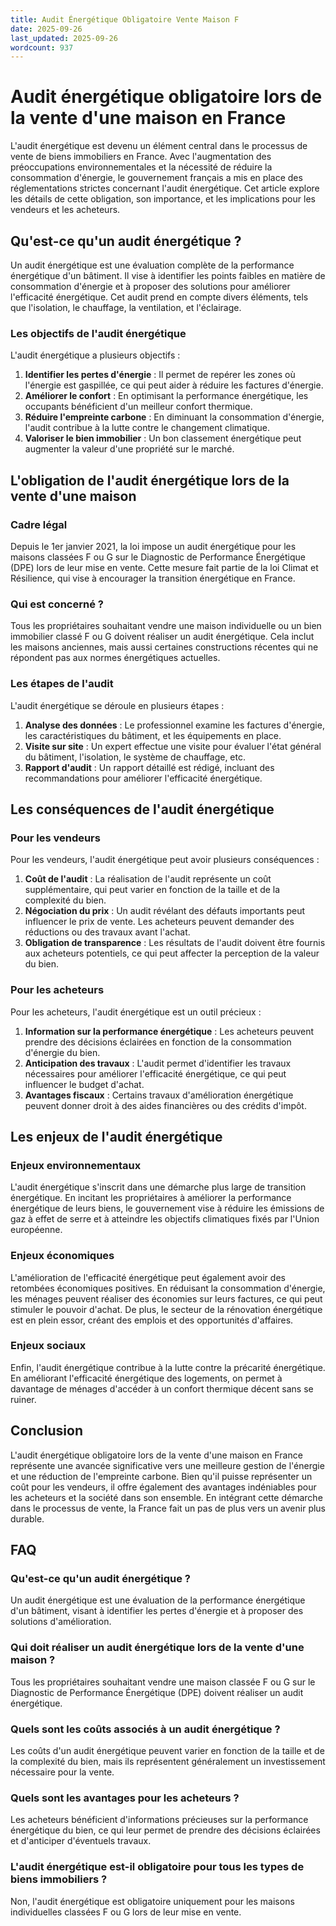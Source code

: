 ```yaml
---
title: Audit Énergétique Obligatoire Vente Maison F
date: 2025-09-26
last_updated: 2025-09-26
wordcount: 937
---
```


# Audit énergétique obligatoire lors de la vente d'une maison en France

L'audit énergétique est devenu un élément central dans le processus de vente de biens immobiliers en France. Avec l'augmentation des préoccupations environnementales et la nécessité de réduire la consommation d'énergie, le gouvernement français a mis en place des réglementations strictes concernant l'audit énergétique. Cet article explore les détails de cette obligation, son importance, et les implications pour les vendeurs et les acheteurs.

## Qu'est-ce qu'un audit énergétique ?

Un audit énergétique est une évaluation complète de la performance énergétique d'un bâtiment. Il vise à identifier les points faibles en matière de consommation d'énergie et à proposer des solutions pour améliorer l'efficacité énergétique. Cet audit prend en compte divers éléments, tels que l'isolation, le chauffage, la ventilation, et l'éclairage.

### Les objectifs de l'audit énergétique

L'audit énergétique a plusieurs objectifs :

1. **Identifier les pertes d'énergie** : Il permet de repérer les zones où l'énergie est gaspillée, ce qui peut aider à réduire les factures d'énergie.
2. **Améliorer le confort** : En optimisant la performance énergétique, les occupants bénéficient d'un meilleur confort thermique.
3. **Réduire l'empreinte carbone** : En diminuant la consommation d'énergie, l'audit contribue à la lutte contre le changement climatique.
4. **Valoriser le bien immobilier** : Un bon classement énergétique peut augmenter la valeur d'une propriété sur le marché.

## L'obligation de l'audit énergétique lors de la vente d'une maison

### Cadre légal

Depuis le 1er janvier 2021, la loi impose un audit énergétique pour les maisons classées F ou G sur le Diagnostic de Performance Énergétique (DPE) lors de leur mise en vente. Cette mesure fait partie de la loi Climat et Résilience, qui vise à encourager la transition énergétique en France.

### Qui est concerné ?

Tous les propriétaires souhaitant vendre une maison individuelle ou un bien immobilier classé F ou G doivent réaliser un audit énergétique. Cela inclut les maisons anciennes, mais aussi certaines constructions récentes qui ne répondent pas aux normes énergétiques actuelles.

### Les étapes de l'audit

L'audit énergétique se déroule en plusieurs étapes :

1. **Analyse des données** : Le professionnel examine les factures d'énergie, les caractéristiques du bâtiment, et les équipements en place.
2. **Visite sur site** : Un expert effectue une visite pour évaluer l'état général du bâtiment, l'isolation, le système de chauffage, etc.
3. **Rapport d'audit** : Un rapport détaillé est rédigé, incluant des recommandations pour améliorer l'efficacité énergétique.

## Les conséquences de l'audit énergétique

### Pour les vendeurs

Pour les vendeurs, l'audit énergétique peut avoir plusieurs conséquences :

1. **Coût de l'audit** : La réalisation de l'audit représente un coût supplémentaire, qui peut varier en fonction de la taille et de la complexité du bien.
2. **Négociation du prix** : Un audit révélant des défauts importants peut influencer le prix de vente. Les acheteurs peuvent demander des réductions ou des travaux avant l'achat.
3. **Obligation de transparence** : Les résultats de l'audit doivent être fournis aux acheteurs potentiels, ce qui peut affecter la perception de la valeur du bien.

### Pour les acheteurs

Pour les acheteurs, l'audit énergétique est un outil précieux :

1. **Information sur la performance énergétique** : Les acheteurs peuvent prendre des décisions éclairées en fonction de la consommation d'énergie du bien.
2. **Anticipation des travaux** : L'audit permet d'identifier les travaux nécessaires pour améliorer l'efficacité énergétique, ce qui peut influencer le budget d'achat.
3. **Avantages fiscaux** : Certains travaux d'amélioration énergétique peuvent donner droit à des aides financières ou des crédits d'impôt.

## Les enjeux de l'audit énergétique

### Enjeux environnementaux

L'audit énergétique s'inscrit dans une démarche plus large de transition énergétique. En incitant les propriétaires à améliorer la performance énergétique de leurs biens, le gouvernement vise à réduire les émissions de gaz à effet de serre et à atteindre les objectifs climatiques fixés par l'Union européenne.

### Enjeux économiques

L'amélioration de l'efficacité énergétique peut également avoir des retombées économiques positives. En réduisant la consommation d'énergie, les ménages peuvent réaliser des économies sur leurs factures, ce qui peut stimuler le pouvoir d'achat. De plus, le secteur de la rénovation énergétique est en plein essor, créant des emplois et des opportunités d'affaires.

### Enjeux sociaux

Enfin, l'audit énergétique contribue à la lutte contre la précarité énergétique. En améliorant l'efficacité énergétique des logements, on permet à davantage de ménages d'accéder à un confort thermique décent sans se ruiner.

## Conclusion

L'audit énergétique obligatoire lors de la vente d'une maison en France représente une avancée significative vers une meilleure gestion de l'énergie et une réduction de l'empreinte carbone. Bien qu'il puisse représenter un coût pour les vendeurs, il offre également des avantages indéniables pour les acheteurs et la société dans son ensemble. En intégrant cette démarche dans le processus de vente, la France fait un pas de plus vers un avenir plus durable.

## FAQ

### Qu'est-ce qu'un audit énergétique ?

Un audit énergétique est une évaluation de la performance énergétique d'un bâtiment, visant à identifier les pertes d'énergie et à proposer des solutions d'amélioration.

### Qui doit réaliser un audit énergétique lors de la vente d'une maison ?

Tous les propriétaires souhaitant vendre une maison classée F ou G sur le Diagnostic de Performance Énergétique (DPE) doivent réaliser un audit énergétique.

### Quels sont les coûts associés à un audit énergétique ?

Les coûts d'un audit énergétique peuvent varier en fonction de la taille et de la complexité du bien, mais ils représentent généralement un investissement nécessaire pour la vente.

### Quels sont les avantages pour les acheteurs ?

Les acheteurs bénéficient d'informations précieuses sur la performance énergétique du bien, ce qui leur permet de prendre des décisions éclairées et d'anticiper d'éventuels travaux.

### L'audit énergétique est-il obligatoire pour tous les types de biens immobiliers ?

Non, l'audit énergétique est obligatoire uniquement pour les maisons individuelles classées F ou G lors de leur mise en vente.